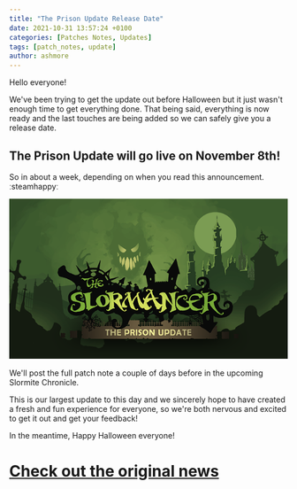 ```yaml
---
title: "The Prison Update Release Date"
date: 2021-10-31 13:57:24 +0100
categories: [Patches Notes, Updates]
tags: [patch_notes, update]
author: ashmore
---
```

Hello everyone!  
  
We've been trying to get the update out before Halloween but it just wasn't enough time to get everything done. That being said, everything is now ready and the last touches are being added so we can safely give you a release date.  
  
The Prison Update will go live on **November 8th**!
---------------------------------------------------

  
So in about a week, depending on when you read this announcement. ːsteamhappyː  
  
![](/assets/patch_notes/61518deb34393246593b14d00463444ad3c41e5c)  
  
We'll post the full patch note a couple of days before in the upcoming Slormite Chronicle.  
  
This is our largest update to this day and we sincerely hope to have created a fresh and fun experience for everyone, so we're both nervous and excited to get it out and get your feedback!  
  
In the meantime, Happy Halloween everyone!  


# <a href="https://steamstore-a.akamaihd.net/news/externalpost/steam_community_announcements/4186652357034934502" target="_blank">Check out the original news</a>